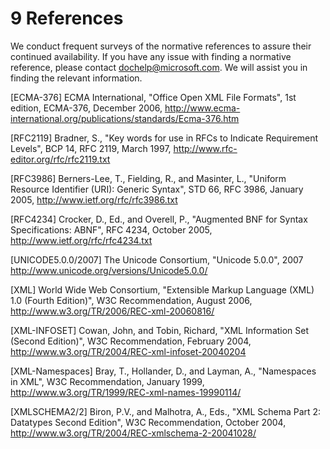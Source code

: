 <html dir="LTR" xmlns:mshelp="http://msdn.microsoft.com/mshelp" xmlns:ddue="http://ddue.schemas.microsoft.com/authoring/2003/5" xmlns:xlink="http://www.w3.org/1999/xlink" xmlns:tool="http://www.microsoft.com/tooltip"><body><input type="hidden" id="userDataCache" class="userDataStyle"><input type="hidden" id="hiddenScrollOffset"><img id="dropDownImage" style="display:none; height:0; width:0;" src="../local/drpdown.gif"><img id="dropDownHoverImage" style="display:none; height:0; width:0;" src="../local/drpdown_orange.gif"><img id="collapseImage" style="display:none; height:0; width:0;" src="../local/collapse.gif"><img id="expandImage" style="display:none; height:0; width:0;" src="../local/exp.gif"><img id="collapseAllImage" style="display:none; height:0; width:0;" src="../local/collall.gif"><img id="expandAllImage" style="display:none; height:0; width:0;" src="../local/expall.gif"><img id="copyImage" style="display:none; height:0; width:0;" src="../local/copycode.gif"><img id="copyHoverImage" style="display:none; height:0; width:0;" src="../local/copycodeHighlight.gif"><div id="header"><h1 class="heading">9 References</h1></div><div id="mainSection"><div id="mainBody"><div id="allHistory" class="saveHistory" onsave="saveAll()" onload="loadAll()"></div>




<p xmlns:wsd="http://wsdev.schemas.microsoft.com/authoring/2008/2" xmlns:msxsl="urn:schemas-microsoft-com:xslt" xmlns:script="urn:script" xmlns:build="urn:build">
<div id="sectionSection0" class="section" name="collapseableSection"><content xmlns="http://ddue.schemas.microsoft.com/authoring/2003/5" xmlns:wsd="http://wsdev.schemas.microsoft.com/authoring/2008/2" xmlns:msxsl="urn:schemas-microsoft-com:xslt" xmlns:script="urn:script" xmlns:build="urn:build">
					<p xmlns="">We conduct frequent surveys of the normative references to assure their continued availability. If you have any issue with finding a normative reference, please contact <a href="mailto:dochelp@microsoft.com" alt="" target="_blank"><linktext xmlns="http://ddue.schemas.microsoft.com/authoring/2003/5">dochelp@microsoft.com</linktext></a>. We will assist you in finding the relevant information.</p>
					<p xmlns="">[ECMA-376] ECMA International, "Office Open XML File Formats", 1st edition, ECMA-376, December 2006, <a href="http://go.microsoft.com/fwlink/?LinkId=200054" alt="" target="_blank"><linktext xmlns="http://ddue.schemas.microsoft.com/authoring/2003/5">http://www.ecma-international.org/publications/standards/Ecma-376.htm</linktext></a></p>
					<p xmlns="">[RFC2119] Bradner, S., "Key words for use in RFCs to Indicate Requirement Levels", BCP 14, RFC 2119, March 1997, <a href="http://go.microsoft.com/fwlink/?LinkId=90317" alt="" target="_blank"><linktext xmlns="http://ddue.schemas.microsoft.com/authoring/2003/5">http://www.rfc-editor.org/rfc/rfc2119.txt</linktext></a></p>
					<p xmlns="">[RFC3986] Berners-Lee, T., Fielding, R., and Masinter, L., "Uniform Resource Identifier (URI): Generic Syntax", STD 66, RFC 3986, January 2005, <a href="http://go.microsoft.com/fwlink/?LinkId=90453" alt="" target="_blank"><linktext xmlns="http://ddue.schemas.microsoft.com/authoring/2003/5">http://www.ietf.org/rfc/rfc3986.txt</linktext></a></p>
					<p xmlns="">[RFC4234] Crocker, D., Ed., and Overell, P., "Augmented BNF for Syntax Specifications: ABNF", RFC 4234, October 2005, <a href="http://go.microsoft.com/fwlink/?LinkId=90462" alt="" target="_blank"><linktext xmlns="http://ddue.schemas.microsoft.com/authoring/2003/5">http://www.ietf.org/rfc/rfc4234.txt</linktext></a></p>
					<p xmlns="">[UNICODE5.0.0/2007] The Unicode Consortium, "Unicode 5.0.0", 2007 <a href="http://go.microsoft.com/fwlink/?LinkId=154659" alt="" target="_blank"><linktext xmlns="http://ddue.schemas.microsoft.com/authoring/2003/5">http://www.unicode.org/versions/Unicode5.0.0/</linktext></a></p>
					<p xmlns="">[XML] World Wide Web Consortium, "Extensible Markup Language (XML) 1.0 (Fourth Edition)", W3C Recommendation, August 2006, <a href="http://go.microsoft.com/fwlink/?LinkId=90598" alt="" target="_blank"><linktext xmlns="http://ddue.schemas.microsoft.com/authoring/2003/5">http://www.w3.org/TR/2006/REC-xml-20060816/</linktext></a></p>
					<p xmlns="">[XML-INFOSET] Cowan, John, and Tobin, Richard, "XML Information Set (Second Edition)", W3C Recommendation, February 2004, <a href="http://go.microsoft.com/fwlink/?LinkId=95109" alt="" target="_blank"><linktext xmlns="http://ddue.schemas.microsoft.com/authoring/2003/5">http://www.w3.org/TR/2004/REC-xml-infoset-20040204</linktext></a></p>
					<p xmlns="">[XML-Namespaces] Bray, T., Hollander, D., and Layman, A., "Namespaces in XML", W3C Recommendation, January 1999, <a href="http://go.microsoft.com/fwlink/?LinkId=90597" alt="" target="_blank"><linktext xmlns="http://ddue.schemas.microsoft.com/authoring/2003/5">http://www.w3.org/TR/1999/REC-xml-names-19990114/</linktext></a></p>
					<p xmlns="">[XMLSCHEMA2/2] Biron, P.V., and Malhotra, A., Eds., "XML Schema Part 2: Datatypes Second Edition", W3C Recommendation, October 2004, <a href="http://go.microsoft.com/fwlink/?LinkId=90609" alt="" target="_blank"><linktext xmlns="http://ddue.schemas.microsoft.com/authoring/2003/5">http://www.w3.org/TR/2004/REC-xmlschema-2-20041028/</linktext></a></p>
				</content></div><!--[if gte IE 5]>
			<tool:tip element="languageFilterToolTip" avoidmouse="false"/>
		<![endif]--></div><a name="feedback"></a><span></span></div></body></html>